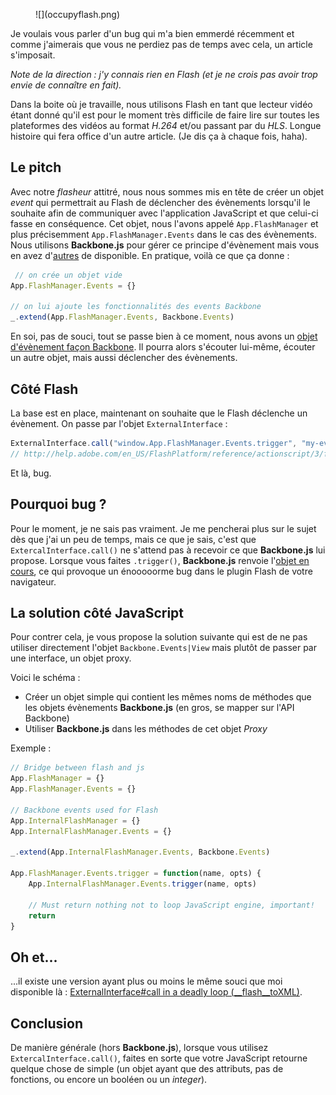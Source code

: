 <figure class="putainde-Media putainde-Media--left">![](occupyflash.png)</figure>

Je voulais vous parler d'un bug qui m'a bien emmerdé récemment et comme j'aimerais que vous ne perdiez pas de temps avec cela, un article s'imposait.

_Note de la direction : j'y connais rien en Flash (et je ne crois pas avoir trop envie de connaître en fait)._

Dans la boite où je travaille, nous utilisons Flash en tant que lecteur vidéo étant donné qu'il est pour le moment très difficile de faire lire sur toutes les plateformes des vidéos au format _H.264_ et/ou passant par du _HLS_. Longue histoire qui fera office d'un autre article. (Je dis ça à chaque fois, haha).

## Le pitch

Avec notre _flasheur_ attitré, nous nous sommes mis en tête de créer un objet _event_ qui permettrait au Flash de déclencher des évènements lorsqu'il le souhaite afin de communiquer avec l'application JavaScript et que celui-ci fasse en conséquence. Cet objet, nous l'avons appelé `App.FlashManager` et plus précisemment `App.FlashManager.Events` dans le cas des évènements. Nous utilisons **Backbone.js** pour gérer ce principe d'évènement mais vous en avez d'[autres](http://microjs.com/#event) de disponible. En pratique, voilà ce que ça donne :

```javascript
 // on crée un objet vide
App.FlashManager.Events = {}

// on lui ajoute les fonctionnalités des events Backbone
_.extend(App.FlashManager.Events, Backbone.Events)
```

En soi, pas de souci, tout se passe bien à ce moment, nous avons un [objet d'évènement façon Backbone](http://backbonejs.org/#Events). Il pourra alors s'écouter lui-même, écouter un autre objet, mais aussi déclencher des évènements.

## Côté Flash

La base est en place, maintenant on souhaite que le Flash déclenche un évènement. On passe par l'objet `ExternalInterface` :

```javascript
ExternalInterface.call("window.App.FlashManager.Events.trigger", "my-event")
// http://help.adobe.com/en_US/FlashPlatform/reference/actionscript/3/flash/external/ExternalInterface.html#call
```

Et là, bug.

## Pourquoi bug ?

Pour le moment, je ne sais pas vraiment. Je me pencherai plus sur le sujet dès que j'ai un peu de temps, mais ce que je sais, c'est que `ExtercalInterface.call()` ne s'attend pas à recevoir ce que **Backbone.js** lui propose. Lorsque vous faites `.trigger()`, **Backbone.js** renvoie l'[objet en cours](https://github.com/jashkenas/backbone/blob/master/backbone.js#L144-L153), ce qui provoque un énooooorme bug dans le plugin Flash de votre navigateur.

## La solution côté JavaScript

Pour contrer cela, je vous propose la solution suivante qui est de ne pas utiliser directement l'objet `Backbone.Events|View` mais plutôt de passer par une interface, un objet proxy.

Voici le schéma :

- Créer un objet simple qui contient les mêmes noms de méthodes que les objets évènements **Backbone.js** (en gros, se mapper sur l'API Backbone)
- Utiliser **Backbone.js** dans les méthodes de cet objet _Proxy_

Exemple :

```javascript
// Bridge between flash and js
App.FlashManager = {}
App.FlashManager.Events = {}

// Backbone events used for Flash
App.InternalFlashManager = {}
App.InternalFlashManager.Events = {}

_.extend(App.InternalFlashManager.Events, Backbone.Events)

App.FlashManager.Events.trigger = function(name, opts) {
    App.InternalFlashManager.Events.trigger(name, opts)

    // Must return nothing not to loop JavaScript engine, important!
    return
}
```

## Oh et...

...il existe une version ayant plus ou moins le même souci que moi disponible là : [ExternalInterface#call in a deadly loop (__flash__toXML)](https://coderwall.com/p/e-8niw).

## Conclusion

De manière générale (hors **Backbone.js**), lorsque vous utilisez `ExtercalInterface.call()`, faites en sorte que votre JavaScript retourne quelque chose de simple (un objet ayant que des attributs, pas de fonctions, ou encore un booléen ou un _integer_).
